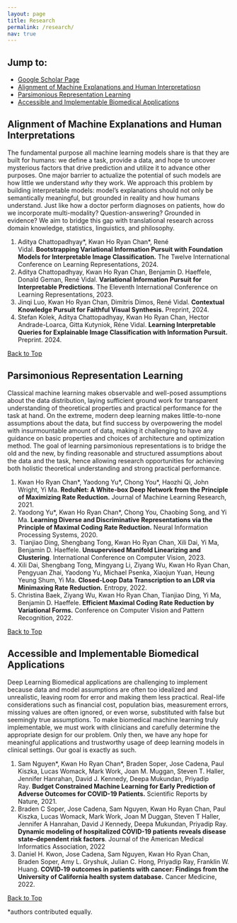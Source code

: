 ```yaml
---
layout: page
title: Research
permalink: /research/
nav: true
---
```


## Jump to: 
- [Google Scholar Page](https://scholar.google.com/citations?user=DBXWBqcAAAAJ&hl=en&oi=ao)
- [Alignment of Machine Explanations and Human Interpretatiosn](#alignment-of-machine-explanations-and-human-interpretations)
- [Parsimonious Representation Learning](#parsimonious-representation-learning)
- [Accessible and Implementable Biomedical Applications](#accessible-and-implementable-biomedical-applications)

## Alignment of Machine Explanations and Human Interpretations

The fundamental purpose all machine learning models share is that they are built for humans: we define a task, provide a data, and hope to uncover mysterious factors that drive prediction and utilize it to advance other purposes. One major barrier to actualize the potential of such models are how little we understand *why* they work. We approach this problem by building interpretable models: model’s explanations should not only be semantically meaningful, but grounded in reality and how humans understand. Just like how a doctor perform diagnoses on patients, how do we incorporate multi-modality? Question-answering? Grounded in evidence? We aim to bridge this gap with translational research across domain knowledge, statistics, linguistics, and philosophy. 

1. Aditya Chattopadhyay\*, Kwan Ho Ryan Chan\*, René Vidal. **Bootstrapping Variational Information Pursuit with Foundation Models for Interpretable Image Classification.** The Twelve International Conference on Learning Representations, 2024.
2. Aditya Chattopadhyay, Kwan Ho Ryan Chan, Benjamin D. Haeffele, Donald Geman, René Vidal. **Variational Information Pursuit for Interpretable Predictions**. The Eleventh International Conference on Learning Representations, 2023.
3. Jinqi Luo, Kwan Ho Ryan Chan, Dimitris Dimos, René Vidal. **Contextual Knowledge Pursuit for Faithful Visual Synthesis.** Preprint, 2024. 
4. Stefan Kolek, Aditya Chattopadhyay, Kwan Ho Ryan Chan, Hector Andrade-Loarca, Gitta Kutyniok, Réne Vidal. **Learning Interpretable Queries for Explainable Image Classification with Information Pursuit.** Preprint. 2024.

[Back to Top](#jump-to)

## Parsimonious Representation Learning

Classical machine learning makes observable and well-posed assumptions about the data distribution, laying sufficient ground work for transparent understanding of theoretical properties and practical performance for the task at hand.  On the extreme, modern deep learning makes little-to-none assumptions about the data, but find success by overpowering the model with insurmountable amount of data, making it challenging to have any guidance on basic properties and choices of architecture and optimization method. The goal of learning parsimonious representations is to bridge the old and the new, by finding reasonable and structured assumptions about the data and the task, hence allowing research opportunities for achieving both holistic theoretical understanding and strong practical performance.

1. Kwan Ho Ryan Chan\*, Yaodong Yu\*, Chong You*, Haozhi Qi, John Wright, Yi Ma. **ReduNet: A White-box Deep Network from the Principle of Maximizing Rate Reduction.** Journal of Machine Learning Research, 2021.
2. Yaodong Yu\*, Kwan Ho Ryan Chan\*, Chong You, Chaobing Song, and Yi Ma. **Learning Diverse and Discriminative Representations via the Principle of Maximal Coding Rate Reduction.** Neural Information Processing Systems, 2020. 
3.  Tianjiao Ding, Shengbang Tong, Kwan Ho Ryan Chan, Xili Dai, Yi Ma, Benjamin D. Haeffele. **Unsupervised Manifold Linearizing and Clustering**. International Conference on Computer Vision, 2023.
4. Xili Dai, Shengbang Tong, Mingyang Li, Ziyang Wu, Kwan Ho Ryan Chan, Pengyuan Zhai, Yaodong Yu, Michael Psenka, Xiaojun Yuan, Heung Yeung Shum, Yi Ma. **Closed-Loop Data Transcription to an LDR via Minimaxing Rate Reduction.** Entropy, 2022.
5. Christina Baek, Ziyang Wu, Kwan Ho Ryan Chan, Tianjiao Ding, Yi Ma, Benjamin D. Haeffele. **Efficient Maximal Coding Rate Reduction by Variational Forms.** Conference on Computer Vision and Pattern Recognition, 2022.

[Back to Top](#jump-to)

## Accessible and Implementable Biomedical Applications

Deep Learning Biomedical applications are challenging to implement because data and model assumptions are often too idealized and unrealistic, leaving room for error and making them less practical. Real-life considerations such as financial cost, population bias, measurement errors, missing values are often ignored, or even worse, substituted with false but seemingly true assumptions. To make biomedical machine learning truly implementable, we must work with clinicians and carefully determine the appropriate design for our problem. Only then, we have any hope for meaningful applications and trustworthy usage of deep learning models in clinical settings. Our goal is exactly as such. 

1. Sam Nguyen\*, Kwan Ho Ryan Chan\*, Braden Soper, Jose Cadena, Paul Kiszka, Lucas Womack, Mark Work, Joan M. Muggan, Steven T. Haller, Jennifer Hanrahan, David J. Kennedy, Deepa Mukundan, Priyadip Ray. **Budget Constrained Machine Learning for Early Prediction of Adverse Outcomes for COVID-19 Patients.** Scientific Reports by Nature, 2021.
2. Braden C Soper, Jose Cadena, Sam Nguyen, Kwan Ho Ryan Chan, Paul Kiszka, Lucas Womack, Mark Work, Joan M Duggan, Steven T Haller, Jennifer A Hanrahan, David J Kennedy, Deepa Mukundan, Priyadip Ray. **Dynamic modeling of hospitalized COVID-19 patients reveals disease state–dependent risk factors**. Journal of the American Medical Informatics Association, 2022
3. Daniel H. Kwon, Jose Cadena, Sam Nguyen, Kwan Ho Ryan Chan, Braden Soper, Amy L. Gryshuk, Julian C. Hong, Priyadip Ray, Franklin W. Huang. **COVID‐19 outcomes in patients with cancer: Findings from the University of California health system database.** Cancer Medicine, 2022.
   
[Back to Top](#jump-to)

\*authors contributed equally. 